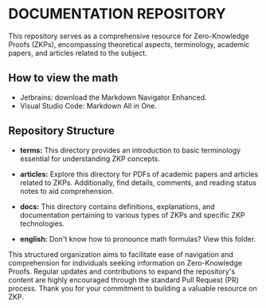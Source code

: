# DOCUMENTATION REPOSITORY

This repository serves as a comprehensive resource for Zero-Knowledge Proofs (ZKPs), encompassing theoretical aspects, terminology, academic papers, and articles related to the subject.

## How to view the math

- Jetbrains: download the Markdown Navigator Enhanced.
- Visual Studio Code: Markdown All in One.

## Repository Structure

- **terms:** This directory provides an introduction to basic terminology essential for understanding ZKP concepts.

- **articles:** Explore this directory for PDFs of academic papers and articles related to ZKPs. Additionally, find details, comments, and reading status notes to aid comprehension.

- **docs:** This directory contains definitions, explanations, and documentation pertaining to various types of ZKPs and specific ZKP technologies.

- **english:** Don't know how to pronounce math formulas? View this folder.

This structured organization aims to facilitate ease of navigation and comprehension for individuals seeking information on Zero-Knowledge Proofs. Regular updates and contributions to expand the repository's content are highly encouraged through the standard Pull Request (PR) process. Thank you for your commitment to building a valuable resource on ZKP.
